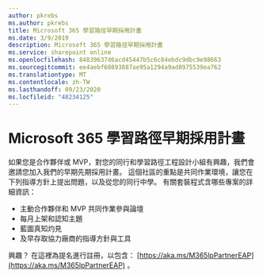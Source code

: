 ```yaml
---
author: pkrebs
ms.author: pkrebs
title: Microsoft 365 學習路徑早期採用計畫
ms.date: 3/9/2019
description: Microsoft 365 學習路徑早期採用計畫
ms.service: sharepoint online
ms.openlocfilehash: 84839637d6acd45447b5c6c84ebdc9dbc9e98663
ms.sourcegitcommit: ee4aebf60893887ae95a1294a9ad8975539ea762
ms.translationtype: MT
ms.contentlocale: zh-TW
ms.lasthandoff: 09/23/2020
ms.locfileid: "48234125"
---
```

# <a name="microsoft-365-learning-pathways-early-adopter-program"></a>Microsoft 365 學習路徑早期採用計畫

如果您是合作夥伴或 MVP，對您的同行和學習路徑工程設計小組有興趣，我們會邀請您加入我們的早期先期採用計畫。 這個社區的重點是共同作業環境，讓您在下列指導方針上提出問題，以及從您的同行中學。 有關套裝程式含哪些專案的詳細資訊：  
- 主動合作夥伴和 MVP 共同作業參與論壇 
- 每月上架和認知主題 
- 藍圖真知灼見 
- 及早存取協力廠商的指導方針與工具 

興趣？ 在這裡為提名進行註冊，以包含： [https://aka.ms/M365lpPartnerEAP](https://aka.ms/M365lpPartnerEAP) 。   

